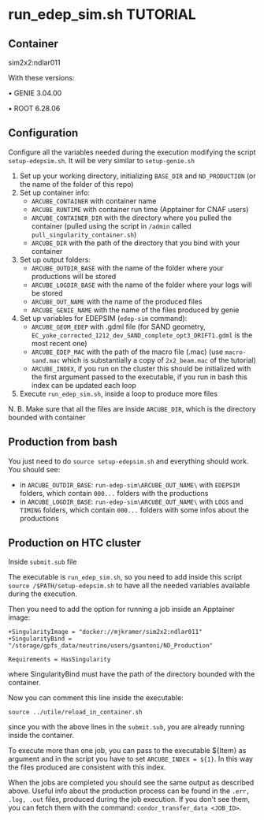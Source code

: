 # run_edep_sim.sh TUTORIAL

## Container
sim2x2:ndlar011

With these versions:

• GENIE 3.04.00 

• ROOT 6.28.06

## Configuration
Configure all the variables needed during the execution modifying the script `setup-edepsim.sh`. It will be very similar to `setup-genie.sh`
1. Set up your working directory, initializing `BASE_DIR` and `ND_PRODUCTION` (or the name of the folder of this repo)
2. Set up container info:
   - `ARCUBE_CONTAINER` with container name
   - `ARCUBE_RUNTIME` with container run time (Apptainer for CNAF users)
   - `ARCUBE_CONTAINER_DIR` with the directory where you pulled the container (pulled using the script in `/admin` called `pull_singularity_container.sh`)
   - `ARCUBE_DIR` with the path of the directory that you bind with your container
3. Set up output folders:
   - `ARCUBE_OUTDIR_BASE` with the name of the folder where your productions will be stored
   - `ARCUBE_LOGDIR_BASE` with the name of the folder where your logs will be stored
   - `ARCUBE_OUT_NAME` with the name of the produced files
   - `ARCUBE_GENIE_NAME` with the name of the files produced by genie
4. Set up variables for EDEPSIM (`edep-sim` command):
   - `ARCUBE_GEOM_EDEP` with .gdml file (for SAND geometry, `EC_yoke_corrected_1212_dev_SAND_complete_opt3_DRIFT1.gdml` is the most recent one)
   - `ARCUBE_EDEP_MAC` with the path of the macro file (.mac) (use `macro-sand.mac` which is substantially a copy of `2x2_beam.mac` of the tutorial)
   - `ARCUBE_INDEX`, if you run on the cluster this should be initialized with the first argument passed to the executable, if you run in bash this index can be updated each loop
5. Execute `run_edep_sim.sh`, inside a loop to produce more files

N. B. Make sure that all the files are inside `ARCUBE_DIR`, which is the directory bounded with container

## Production from bash
You just need to do `source setup-edepsim.sh` and everything should work. You should see: 
- in `ARCUBE_OUTDIR_BASE`: `run-edep-sim\ARCUBE_OUT_NAME\` with `EDEPSIM` folders, which contain `000...` folders with the productions
- in `ARCUBE_LOGDIR_BASE`: `run-edep-sim\ARCUBE_OUT_NAME\` with `LOGS` and `TIMING` folders, which contain `000...` folders with some infos about the productions

## Production on HTC cluster
Inside `submit.sub` file

The executable is `run_edep_sim.sh`, so you need to add inside this script `source /$PATH/setup-edepsim.sh` to have all the needed variables available during the execution.

Then you need to add the option for running a job inside an Apptainer image: 
```
+SingularityImage = "docker://mjkramer/sim2x2:ndlar011"
+SingularityBind = "/storage/gpfs_data/neutrino/users/gsantoni/ND_Production"

Requirements = HasSingularity
```
where SingularityBind must have the path of the directory bounded with the container.

Now you can comment this line inside the executable: 
```
source ../utile/reload_in_container.sh
```
since you with the above lines in the `submit.sub`, you are already running inside the container. 

To execute more than one job, you can pass to the executable ${Item} as argument and in the script you have to set `ARCUBE_INDEX = ${1}`. In this way the files produced are consistent with this index. 

When the jobs are completed you should see the same output as described above. Useful info about the production process can be found in the `.err, .log, .out` files, produced during the job execution. If you don't see them, you can fetch them with the command: `condor_transfer_data <JOB_ID>`.